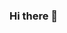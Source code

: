 ### Hi there 👋

<!--
**danielgarzonotero/danielgarzonotero** is a ✨ _special_ ✨ repository because its `README.md` (this file) appears on your GitHub profile.
Chemical Engineer from the National University of Colombia - Medellin campus. 
Currently, P.h.D student at the University of Virginia and working in Bilodeau Group. Interested in applying molecular simulation and deep learning to explore molecules, peptides, and protein properties.
Here are some ideas to get you started:

- 🔭 I’m currently working on ...
- 🌱 I’m currently learning ...
- 👯 I’m looking to collaborate on ...
- 🤔 I’m looking for help with ...
- 💬 Ask me about ...
- 📫 How to reach me: ...
- 😄 Pronouns: ...
- ⚡ Fun fact: ...
-->
